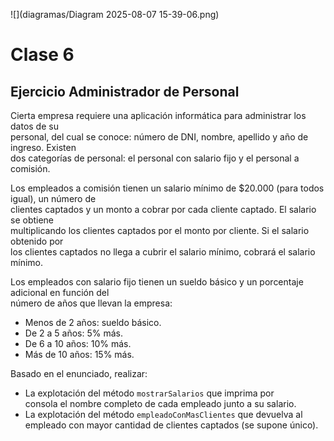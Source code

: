 ![](diagramas/Diagram 2025-08-07 15-39-06.png)

# Clase 6

## Ejercicio Administrador de Personal

Cierta empresa requiere una aplicación informática para administrar los datos de su  
personal, del cual se conoce: número de DNI, nombre, apellido y año de ingreso. Existen  
dos categorías de personal: el personal con salario fijo y el personal a comisión.

Los empleados a comisión tienen un salario mínimo de $20.000 (para todos igual), un número de  
clientes captados y un monto a cobrar por cada cliente captado. El salario se obtiene  
multiplicando los clientes captados por el monto por cliente. Si el salario obtenido por  
los clientes captados no llega a cubrir el salario mínimo, cobrará el salario mínimo.

Los empleados con salario fijo tienen un sueldo básico y un porcentaje adicional en función del  
número de años que llevan la empresa:
- Menos de 2 años: sueldo básico.
- De 2 a 5 años: 5% más.
- De 6 a 10 años: 10% más.
- Más de 10 años: 15% más.

Basado en el enunciado, realizar:
- La explotación del método `mostrarSalarios` que imprima por  
  consola el nombre completo de cada empleado junto a su salario.
- La explotación del método `empleadoConMasClientes` que devuelva al empleado con mayor cantidad de clientes captados (se supone único).
